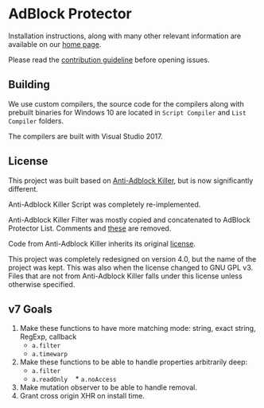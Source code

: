 # AdBlock Protector

Installation instructions, along with many other relevant information are available on our 
[home page](http://jspenguin2017.github.io/AdBlockProtector/). 

Please read the [contribution guideline](https://github.com/jspenguin2017/AdBlockProtector/blob/master/CONTRIBUTING.MD) 
before opening issues. 

## Building

We use custom compilers, the source code for the compilers along with prebuilt binaries for Windows 10 are 
located in `Script Compiler` and `List Compiler` folders. 

The compilers are built with Visual Studio 2017. 

## License

This project was built based on [Anti-Adblock Killer](https://github.com/reek/anti-adblock-killer), 
but is now significantly different. 

Anti-Adblock Killer Script was completely re-implemented. 

Anti-Adblock Killer Filter was mostly copied and concatenated to AdBlock Protector List. Comments and 
[these](../master/List%20Compiler/Remove.txt) are removed. 

Code from Anti-Adblock Killer inherits its original [license](https://github.com/reek/anti-adblock-killer/blob/master/LICENSE). 

This project was completely redesigned on version 4.0, but the name of the project was kept. This was also when the license 
changed to GNU GPL v3. Files that are not from Anti-Adblock Killer falls under this license unless otherwise specified. 

## v7 Goals

1. Make these functions to have more matching mode: string, exact string, RegExp, callback
    * `a.filter`
    * `a.timewarp`
2. Make these functions to be able to handle properties arbitrarily deep: 
    * `a.filter`
    * `a.readOnly`
    * `a.noAccess`
3. Make mutation observer to be able to handle removal. 
4. Grant cross origin XHR on install time. 
